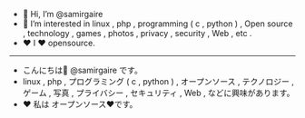 - 👋 Hi, I’m @samirgaire  
- 👀 I’m interested in linux , php ,  programming ( c , python ) , Open source , technology , games , photos , privacy , security , Web , etc   .
- ❤️ I ❤️ opensource.
_________________________
- こんにちは👋 @samirgaire です。 
- linux , php , プログラミング ( c , python ) , オープンソース , テクノロジー , ゲーム , 写真 , プライバシー , セキュリティ , Web , などに興味があります。
- ❤️ 私は オープンソース❤️です。
